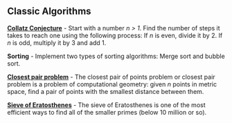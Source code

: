 Classic Algorithms
-----------------

**[Collatz Conjecture](collatz.py)** - Start with a number *n > 1*. Find the number of steps it takes to reach one using the following process: If *n* is even, divide it by 2. If *n* is odd, multiply it by 3 and add 1.

**Sorting** - Implement two types of sorting algorithms: Merge sort and bubble sort.

**[Closest pair problem](closest_pair.py)** - The closest pair of points problem or closest pair problem is a problem of computational geometry: given *n* points in metric space, find a pair of points with the smallest distance between them.

**[Sieve of Eratosthenes](sieve_of_eratosthenes.py)** - The sieve of Eratosthenes is one of the most efficient ways to find all of the smaller primes (below 10 million or so).
